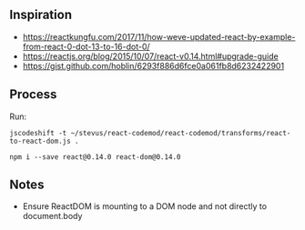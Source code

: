 ## Inspiration
- https://reactkungfu.com/2017/11/how-weve-updated-react-by-example-from-react-0-dot-13-to-16-dot-0/
- https://reactjs.org/blog/2015/10/07/react-v0.14.html#upgrade-guide
- https://gist.github.com/hoblin/6293f886d6fce0a061fb8d6232422901

## Process

Run:

```
jscodeshift -t ~/stevus/react-codemod/react-codemod/transforms/react-to-react-dom.js .

npm i --save react@0.14.0 react-dom@0.14.0
```

## Notes

- Ensure ReactDOM is mounting to a DOM node and not directly to document.body
